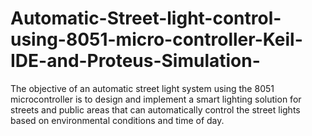 # Automatic-Street-light-control-using-8051-micro-controller-Keil-IDE-and-Proteus-Simulation-
The objective of an automatic street light system using the 8051 microcontroller is  to design and implement a smart lighting solution for streets and public areas that  can automatically control the street lights based on environmental conditions and  time of day.
